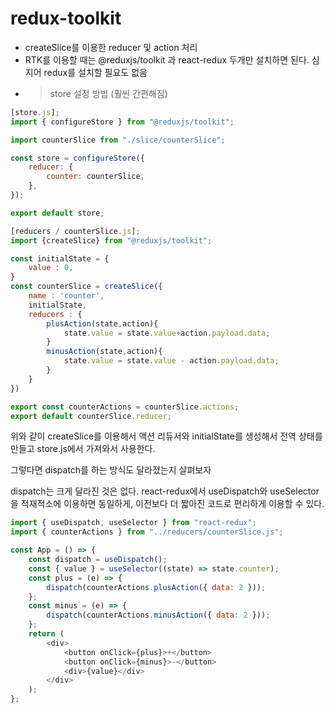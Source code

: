 # redux-toolkit

-   createSlice를 이용한 reducer 및 action 처리
-   RTK를 이용할 때는 @reduxjs/toolkit 과 react-redux 두개만 설치하면 된다. 심지어 redux를 설치할 필요도 없음
-   > store 설정 방법 (훨씬 간편해짐)

```javascript
[store.js];
import { configureStore } from "@reduxjs/toolkit";

import counterSlice from "./slice/counterSlice";

const store = configureStore({
    reducer: {
        counter: counterSlice,
    },
});

export default store;
```

```javascript
[reducers / counterSlice.js];
import {createSlice} from "@reduxjs/toolkit";

const initialState = {
    value : 0,
}
const counterSlice = createSlice({
    name : 'counter',
    initialState,
    reducers : {
        plusAction(state,action){
            state.value = state.value+action.payload.data;
        }
        minusAction(state,action){
            state.value = state.value - action.payload.data;
        }
    }
})

export const counterActions = counterSlice.actions;
export default counterSlice.reducer;
```

위와 같이 createSlice를 이용해서 액션 리듀서와 initialState를 생성해서 전역 상태를 만들고 store.js에서 가져와서 사용한다.

그렇다면 dispatch를 하는 방식도 달라졌는지 살펴보자

dispatch는 크게 달라진 것은 없다. react-redux에서 useDispatch와 useSelector을 적재적소에 이용하면 동일하게, 이전보다 더 짧아진 코드로 편리하게 이용할 수 있다.

```javascript
import { useDispatch, useSelector } from "react-redux";
import { counterActions } from "../reducers/counterSlice.js";

const App = () => {
    const dispatch = useDispatch();
    const { value } = useSelector((state) => state.counter);
    const plus = (e) => {
        dispatch(counterActions.plusAction({ data: 2 }));
    };
    const minus = (e) => {
        dispatch(counterActions.minusAction({ data: 2 }));
    };
    return (
        <div>
            <button onClick={plus}>+</button>
            <button onClick={minus}>-</button>
            <div>{value}</div>
        </div>
    );
};
```

